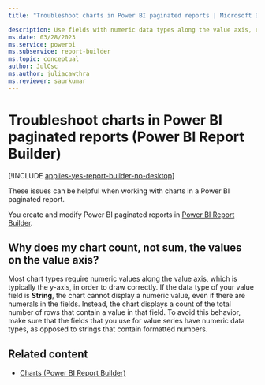 ```yaml
---
title: "Troubleshoot charts in Power BI paginated reports | Microsoft Docs"

description: Use fields with numeric data types along the value axis, rather than formatted numbers, to display a numeric value in a Power BI paginated report.
ms.date: 03/28/2023
ms.service: powerbi
ms.subservice: report-builder
ms.topic: conceptual
author: JulCsc
ms.author: juliacawthra
ms.reviewer: saurkumar
---
```

# Troubleshoot charts in Power BI paginated reports (Power BI Report Builder)

[!INCLUDE [applies-yes-report-builder-no-desktop](../../../includes/applies-yes-report-builder-no-desktop.md)]

  These issues can be helpful when working with charts in a Power BI paginated report.  
  
You create and modify Power BI paginated reports in [Power BI Report Builder](../../report-builder-power-bi.md).
  
## Why does my chart count, not sum, the values on the value axis?

 Most chart types require numeric values along the value axis, which is typically the y-axis, in order to draw correctly. If the data type of your value field is **String**, the chart cannot display a numeric value, even if there are numerals in the fields. Instead, the chart displays a count of the total number of rows that contain a value in that field. To avoid this behavior, make sure that the fields that you use for value series have numeric data types, as opposed to strings that contain formatted numbers.  
  
## Related content

- [Charts (Power BI Report Builder)](charts-report-builder.md)  
